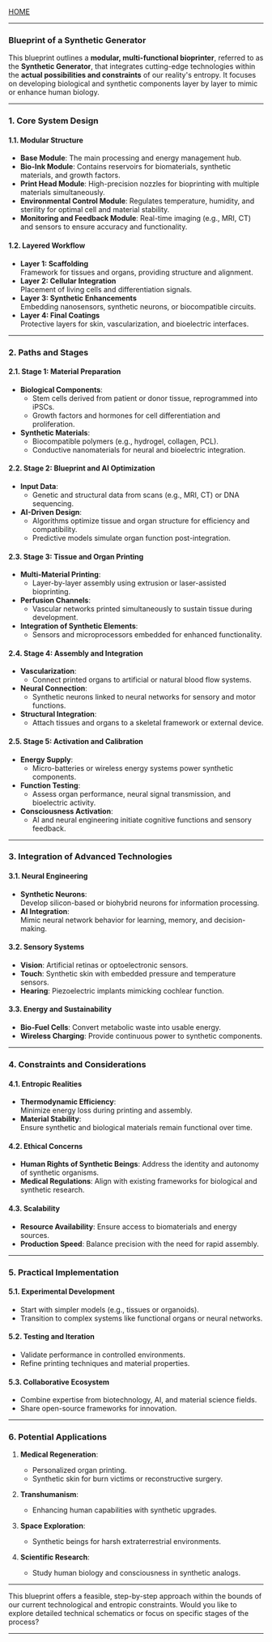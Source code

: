 [HOME](/README.md)    

---  

### Blueprint of a Synthetic Generator

This blueprint outlines a **modular, multi-functional bioprinter**, referred to as the **Synthetic Generator**, that integrates cutting-edge technologies within the **actual possibilities and constraints** of our reality's entropy. It focuses on developing biological and synthetic components layer by layer to mimic or enhance human biology.

---

### **1. Core System Design**

#### **1.1. Modular Structure**
- **Base Module**: The main processing and energy management hub.
- **Bio-Ink Module**: Contains reservoirs for biomaterials, synthetic materials, and growth factors.
- **Print Head Module**: High-precision nozzles for bioprinting with multiple materials simultaneously.
- **Environmental Control Module**: Regulates temperature, humidity, and sterility for optimal cell and material stability.
- **Monitoring and Feedback Module**: Real-time imaging (e.g., MRI, CT) and sensors to ensure accuracy and functionality.

#### **1.2. Layered Workflow**
- **Layer 1: Scaffolding**  
  Framework for tissues and organs, providing structure and alignment.  
- **Layer 2: Cellular Integration**  
  Placement of living cells and differentiation signals.  
- **Layer 3: Synthetic Enhancements**  
  Embedding nanosensors, synthetic neurons, or biocompatible circuits.  
- **Layer 4: Final Coatings**  
  Protective layers for skin, vascularization, and bioelectric interfaces.

---

### **2. Paths and Stages**

#### **2.1. Stage 1: Material Preparation**
- **Biological Components**:
  - Stem cells derived from patient or donor tissue, reprogrammed into iPSCs.
  - Growth factors and hormones for cell differentiation and proliferation.
- **Synthetic Materials**:
  - Biocompatible polymers (e.g., hydrogel, collagen, PCL).
  - Conductive nanomaterials for neural and bioelectric integration.

#### **2.2. Stage 2: Blueprint and AI Optimization**
- **Input Data**:
  - Genetic and structural data from scans (e.g., MRI, CT) or DNA sequencing.
- **AI-Driven Design**:
  - Algorithms optimize tissue and organ structure for efficiency and compatibility.
  - Predictive models simulate organ function post-integration.

#### **2.3. Stage 3: Tissue and Organ Printing**
- **Multi-Material Printing**:
  - Layer-by-layer assembly using extrusion or laser-assisted bioprinting.
- **Perfusion Channels**:
  - Vascular networks printed simultaneously to sustain tissue during development.
- **Integration of Synthetic Elements**:
  - Sensors and microprocessors embedded for enhanced functionality.

#### **2.4. Stage 4: Assembly and Integration**
- **Vascularization**:
  - Connect printed organs to artificial or natural blood flow systems.
- **Neural Connection**:
  - Synthetic neurons linked to neural networks for sensory and motor functions.
- **Structural Integration**:
  - Attach tissues and organs to a skeletal framework or external device.

#### **2.5. Stage 5: Activation and Calibration**
- **Energy Supply**:
  - Micro-batteries or wireless energy systems power synthetic components.
- **Function Testing**:
  - Assess organ performance, neural signal transmission, and bioelectric activity.
- **Consciousness Activation**:
  - AI and neural engineering initiate cognitive functions and sensory feedback.

---

### **3. Integration of Advanced Technologies**

#### **3.1. Neural Engineering**
- **Synthetic Neurons**:  
  Develop silicon-based or biohybrid neurons for information processing.  
- **AI Integration**:  
  Mimic neural network behavior for learning, memory, and decision-making.

#### **3.2. Sensory Systems**
- **Vision**: Artificial retinas or optoelectronic sensors.
- **Touch**: Synthetic skin with embedded pressure and temperature sensors.
- **Hearing**: Piezoelectric implants mimicking cochlear function.

#### **3.3. Energy and Sustainability**
- **Bio-Fuel Cells**:
  Convert metabolic waste into usable energy.  
- **Wireless Charging**:
  Provide continuous power to synthetic components.

---

### **4. Constraints and Considerations**

#### **4.1. Entropic Realities**
- **Thermodynamic Efficiency**:  
  Minimize energy loss during printing and assembly.  
- **Material Stability**:  
  Ensure synthetic and biological materials remain functional over time.

#### **4.2. Ethical Concerns**
- **Human Rights of Synthetic Beings**:
  Address the identity and autonomy of synthetic organisms.
- **Medical Regulations**:
  Align with existing frameworks for biological and synthetic research.

#### **4.3. Scalability**
- **Resource Availability**:
  Ensure access to biomaterials and energy sources.  
- **Production Speed**:
  Balance precision with the need for rapid assembly.

---

### **5. Practical Implementation**

#### **5.1. Experimental Development**
- Start with simpler models (e.g., tissues or organoids).  
- Transition to complex systems like functional organs or neural networks.

#### **5.2. Testing and Iteration**
- Validate performance in controlled environments.  
- Refine printing techniques and material properties.

#### **5.3. Collaborative Ecosystem**
- Combine expertise from biotechnology, AI, and material science fields.  
- Share open-source frameworks for innovation.

---

### **6. Potential Applications**
1. **Medical Regeneration**:  
   - Personalized organ printing.  
   - Synthetic skin for burn victims or reconstructive surgery.

2. **Transhumanism**:  
   - Enhancing human capabilities with synthetic upgrades.  

3. **Space Exploration**:  
   - Synthetic beings for harsh extraterrestrial environments.  

4. **Scientific Research**:  
   - Study human biology and consciousness in synthetic analogs.

---

This blueprint offers a feasible, step-by-step approach within the bounds of our current technological and entropic constraints. Would you like to explore detailed technical schematics or focus on specific stages of the process?


---   

